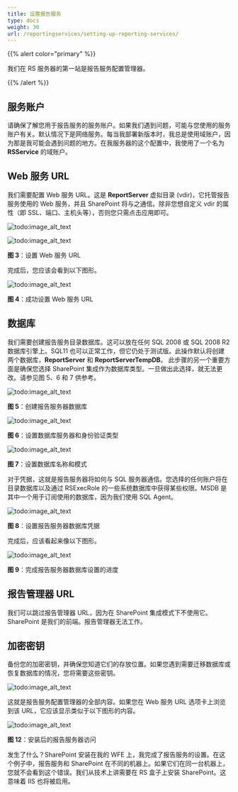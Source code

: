 ```yaml
---
title: 设置报告服务
type: docs
weight: 30
url: /reportingservices/setting-up-reporting-services/
---
```


{{% alert color="primary" %}} 

我们在 RS 服务器的第一站是报告服务配置管理器。 

{{% /alert %}} 
## **服务账户**
请确保了解您用于报告服务的服务账户。如果我们遇到问题，可能与您使用的服务账户有关。默认情况下是网络服务。每当我部署新版本时，我总是使用域账户，因为那是我可能会遇到问题的地方。在我服务器的这个配置中，我使用了一个名为 **RSService** 的域账户。 
## **Web 服务 URL**
我们需要配置 Web 服务 URL。这是 **ReportServer** 虚拟目录 (vdir)，它托管报告服务使用的 Web 服务，并且 SharePoint 将与之通信。除非您想自定义 vdir 的属性（即 SSL、端口、主机头等），否则您只需点击应用即可。 

![todo:image_alt_text](setting-up-reporting-services_1.png)

![todo:image_alt_text](setting-up-reporting-services_2.png)


**图 3**：设置 Web 服务 URL 

完成后，您应该会看到以下图形。 

![todo:image_alt_text](setting-up-reporting-services_3.png)

**图 4**：成功设置 Web 服务 URL 
## **数据库**
我们需要创建报告服务目录数据库。这可以放在任何 SQL 2008 或 SQL 2008 R2 数据库引擎上。SQL11 也可以正常工作，但它仍处于测试版。此操作默认将创建两个数据库，**ReportServer** 和 **ReportServerTempDB**。 
此步骤的另一个重要方面是确保您选择 SharePoint 集成作为数据库类型。一旦做出此选择，就无法更改。请参见图 5、6 和 7 供参考。

![todo:image_alt_text](setting-up-reporting-services_4.png)

**图 5**：创建报告服务器数据库 

![todo:image_alt_text](setting-up-reporting-services_5.png)

**图 6**：设置数据库服务器和身份验证类型 

![todo:image_alt_text](setting-up-reporting-services_6.png)

**图 7**：设置数据库名称和模式 

对于凭据，这就是报告服务器将如何与 SQL 服务器通信。您选择的任何账户将在目录数据库以及通过 RSExecRole 的一些系统数据库中获得某些权限。MSDB 是其中一个用于订阅使用的数据库，因为我们使用 SQL Agent。 

![todo:image_alt_text](setting-up-reporting-services_7.png)

**图 8**：设置报告服务器数据库凭据 

完成后，应该看起来像以下图形。 

![todo:image_alt_text](setting-up-reporting-services_8.png)


**图 9**：完成报告服务器数据库设置的进度 
## **报告管理器 URL**
我们可以跳过报告管理器 URL，因为在 SharePoint 集成模式下不使用它。SharePoint 是我们的前端。报告管理器无法工作。 
## **加密密钥**
备份您的加密密钥，并确保您知道它们的存放位置。如果您遇到需要迁移数据库或恢复数据库的情况，您将需要这些密钥。 

![todo:image_alt_text](setting-up-reporting-services_9.png)

这就是报告服务配置管理器的全部内容。如果您在 Web 服务 URL 选项卡上浏览到该 URL，它应该显示类似于以下图形的内容。 

![todo:image_alt_text](setting-up-reporting-services_10.png)

**图 12**：安装后的报告服务器访问 

发生了什么？SharePoint 安装在我的 WFE 上，我完成了报告服务的设置。在这个例子中，报告服务和 SharePoint 在不同的机器上。如果它们在同一台机器上，您就不会看到这个错误。我们从技术上讲需要在 RS 盒子上安装 SharePoint。这意味着 IIS 也将被启用。